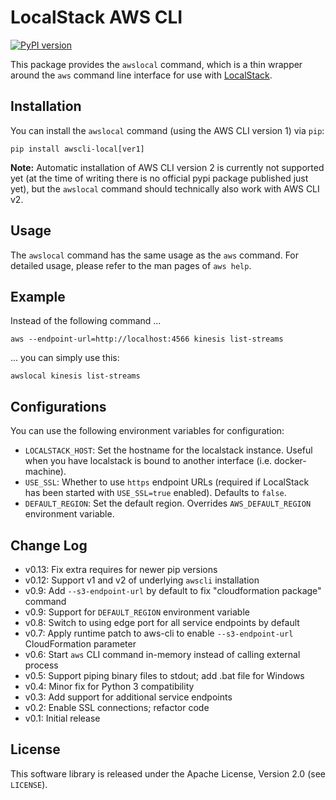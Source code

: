 # LocalStack AWS CLI

[![PyPI version][pypi-version]][pypi]

This package provides the `awslocal` command, which is a thin wrapper around the `aws`
command line interface for use with [LocalStack](https://github.com/localstack/localstack).

## Installation

You can install the `awslocal` command (using the AWS CLI version 1) via `pip`:

```
pip install awscli-local[ver1]
```

**Note:** Automatic installation of AWS CLI version 2 is currently not supported yet (at the time of writing there is no official pypi package published just yet), but the `awslocal` command should technically also work with AWS CLI v2.

## Usage

The `awslocal` command has the same usage as the `aws` command. For detailed usage,
please refer to the man pages of `aws help`.

## Example

Instead of the following command ...

```
aws --endpoint-url=http://localhost:4566 kinesis list-streams
```

... you can simply use this:

```
awslocal kinesis list-streams
```

## Configurations

You can use the following environment variables for configuration:

* `LOCALSTACK_HOST`: Set the hostname for the localstack instance. Useful when you have
localstack is bound to another interface (i.e. docker-machine).
* `USE_SSL`: Whether to use `https` endpoint URLs (required if LocalStack has been started
with `USE_SSL=true` enabled). Defaults to `false`.
* `DEFAULT_REGION`: Set the default region. Overrides `AWS_DEFAULT_REGION` environment variable.

## Change Log

* v0.13: Fix extra requires for newer pip versions
* v0.12: Support v1 and v2 of underlying `awscli` installation
* v0.9: Add `--s3-endpoint-url` by default to fix "cloudformation package" command
* v0.9: Support for `DEFAULT_REGION` environment variable
* v0.8: Switch to using edge port for all service endpoints by default
* v0.7: Apply runtime patch to aws-cli to enable `--s3-endpoint-url` CloudFormation parameter
* v0.6: Start `aws` CLI command in-memory instead of calling external process
* v0.5: Support piping binary files to stdout; add .bat file for Windows
* v0.4: Minor fix for Python 3 compatibility
* v0.3: Add support for additional service endpoints
* v0.2: Enable SSL connections; refactor code
* v0.1: Initial release

## License

This software library is released under the Apache License, Version 2.0 (see `LICENSE`).

[pypi-version]: https://img.shields.io/pypi/v/awscli-local.svg
[pypi]: https://pypi.org/project/awscli-local/
